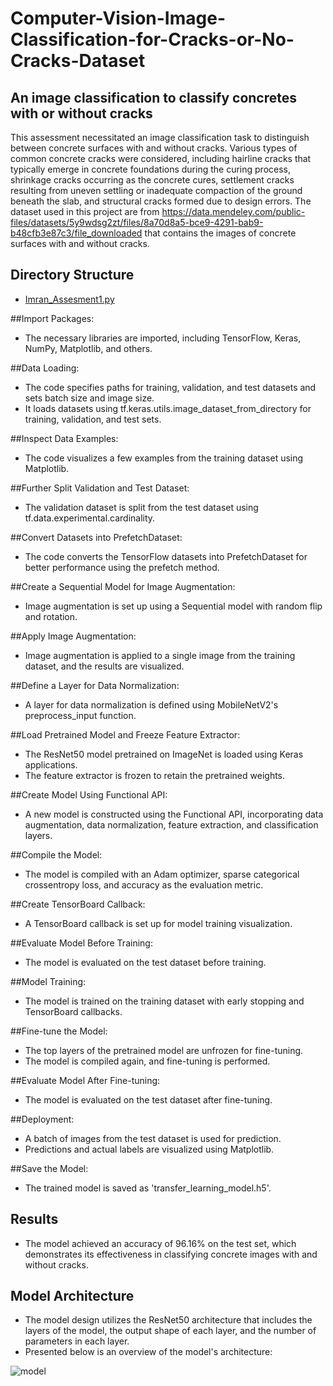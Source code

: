 # Computer-Vision-Image-Classification-for-Cracks-or-No-Cracks-Dataset

## An image classification to classify concretes with or without cracks

This assessment necessitated an image classification task to distinguish between concrete surfaces with and without cracks. Various types of common concrete cracks were considered, including hairline cracks that typically emerge in concrete foundations during the curing process, shrinkage cracks occurring as the concrete cures, settlement cracks resulting from uneven settling or inadequate compaction of the ground beneath the slab, and structural cracks formed due to design errors. The dataset used in this project are from https://data.mendeley.com/public-files/datasets/5y9wdsg2zt/files/8a70d8a5-bce9-4291-bab9-b48cfb3e87c3/file_downloaded that contains the images of concrete surfaces with and without cracks.

## Directory Structure
- [Imran_Assesment1.py](https://github.com/Imraanjaafar/Computer-Vision-Image-Classification-for-Cracks-or-No-Cracks-Dataset/blob/main/Imran_Assesment1.py)

##Import Packages:

- The necessary libraries are imported, including TensorFlow, Keras, NumPy, Matplotlib, and others.

##Data Loading:

- The code specifies paths for training, validation, and test datasets and sets batch size and image size.
- It loads datasets using tf.keras.utils.image_dataset_from_directory for training, validation, and test sets.

##Inspect Data Examples:

- The code visualizes a few examples from the training dataset using Matplotlib.

##Further Split Validation and Test Dataset:

- The validation dataset is split from the test dataset using tf.data.experimental.cardinality.

##Convert Datasets into PrefetchDataset:

- The code converts the TensorFlow datasets into PrefetchDataset for better performance using the prefetch method.

##Create a Sequential Model for Image Augmentation:

- Image augmentation is set up using a Sequential model with random flip and rotation.

##Apply Image Augmentation:

- Image augmentation is applied to a single image from the training dataset, and the results are visualized.

##Define a Layer for Data Normalization:

- A layer for data normalization is defined using MobileNetV2's preprocess_input function.

##Load Pretrained Model and Freeze Feature Extractor:

- The ResNet50 model pretrained on ImageNet is loaded using Keras applications.
- The feature extractor is frozen to retain the pretrained weights.

##Create Model Using Functional API:

- A new model is constructed using the Functional API, incorporating data augmentation, data normalization, feature extraction, and classification layers.

##Compile the Model:

- The model is compiled with an Adam optimizer, sparse categorical crossentropy loss, and accuracy as the evaluation metric.

##Create TensorBoard Callback:

- A TensorBoard callback is set up for model training visualization.

##Evaluate Model Before Training:

- The model is evaluated on the test dataset before training.

##Model Training:

- The model is trained on the training dataset with early stopping and TensorBoard callbacks.

##Fine-tune the Model:

- The top layers of the pretrained model are unfrozen for fine-tuning.
- The model is compiled again, and fine-tuning is performed.

##Evaluate Model After Fine-tuning:

- The model is evaluated on the test dataset after fine-tuning.

##Deployment:

- A batch of images from the test dataset is used for prediction.
- Predictions and actual labels are visualized using Matplotlib.

##Save the Model:

- The trained model is saved as 'transfer_learning_model.h5'.

## Results
- The model achieved an accuracy of 96.16% on the test set, which demonstrates its effectiveness in classifying concrete images with and without cracks.

## Model Architecture

- The model design utilizes the ResNet50 architecture that includes the layers of the model, the output shape of each layer, and the number of parameters in each layer.
- Presented below is an overview of the model's architecture:

![model](https://github.com/Imraanjaafar/Computer-Vision-Image-Classification-for-Cracks-or-No-Cracks-Dataset/assets/151133555/5122dcb3-8ac0-4fb4-90fb-14587e9001ea)
